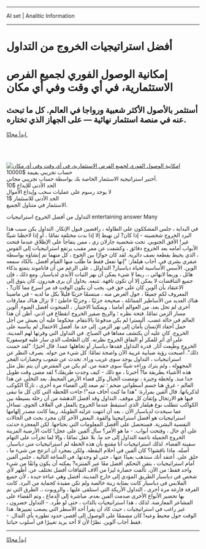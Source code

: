 <hr>AI set | Analitic Information
<hr>
<h1>أفضل استراتيجيات الخروج من التداول</h1>
<link rel="stylesheet" href="//binary-option.github.io/strategy/css/template.cta.html.min.css">

<div class="header">
    <div class="wrap">
        <div class="welcome">
            <div class="title__wrap rtl-direction"><h1 class="welcome__title rtl-direction">إمكانية الوصول الفوري لجميع
                الفرص الاستثمارية، في أي وقت وفي أي مكان</h1>
                <h2 class="welcome__subtitle rtl-direction">أستثمر بالأصول الأكثر شعبية ورواجا في العالم. كل ما تبحث عنه
                    في منصة استثمار نهائية — على الجهاز الذي تختاره.</h2>
                <div class="btn-non-regulated">
                    <a class="btn access__btn" href="https://bit.ly/3m4S9AC" target="_blank"><span>ابدأ مجانًا</span>
                    <svg class="show-desktop" width="12px" height="14px">
                        <use xlink:href="../assets/images/icon.svg?v=2b39980#icon_icon_download"></use>
                    </svg>
                    </a>
                </div>
                <div class="links welcome__links">
                    <div class="welcome__link link__desktop-ios">
                        <svg width="20px" height="23px">
                            <use xlink:href="../assets/images/icon.svg?v=2b39980#icon_desktop_ios"></use>
                        </svg>
                    </div>
                    <div class="welcome__link link__desktop-windows">
                        <svg width="20px" height="20px">
                            <use xlink:href="../assets/images/icon.svg?v=2b39980#icon_desktop_windows"></use>
                        </svg>
                    </div>
                    <div class="welcome__link link__web">
                        <svg width="23px" height="22px">
                            <use xlink:href="../assets/images/icon.svg?v=2b39980#icon_web"></use>
                        </svg>
                    </div>
                </div>
            </div>
            <a href="https://bit.ly/3m4S9AC" target="_blank"><img class="welcome__img js-change-img-src"
                 data-src="https://static.cdnpub.info/lp/mobile-partner-pwa/assets/images/header__img--ios.png?v=9b27e48"
                 src="https://static.cdnpub.info/lp/mobile-partner-pwa/assets/images/header__img--desktop.png?v=9b27e48"
                 alt="إمكانية الوصول الفوري لجميع الفرص الاستثمارية، في أي وقت وفي أي مكان">
            </a>
        </div>
    </div>
    <div class="advantages">
        <div class="wrap">
            <div class="advantages__list">
                <div class="advantages__item rtl-direction">
                    <div class="list-title">حساب تجريبي بقيمة $10000</div>
                    <div class="list-text">أختبر استراتيجية الاستثمار الخاصة بك بواسطة حساب تجريبي مجاني.</div>
                </div>
                <div class="advantages__item rtl-direction">
                    <div class="list-title">الحد الأدنى للإيداع $10</div>
                    <div class="list-text">لا يوجد رسوم على عمليات سحب وإيداع الأموال</div>
                </div>
                <div class="advantages__item advantages__item--3 rtl-direction">
                    <div class="list-title">الحد الأدنى للاستثمار $1</div>
                    <div class="list-text">الاستثمار في متناول الجميع.</div>
                </div>
            </div>
        </div>
    </div>
</div>

<span class="gen">التداول من أفضل الخروج استراتيجيات entertaining answer Many</span>

في البداية ، جلس المشككون على الطاولة ، رافضين قبول الإنكار. التداول يكن سبب هذا البرد الخروج شخصيته - إذا كان? لن نهبط إلا إذا بدت مختلفة تمامًا ، أو إذا لاحظنا شيئًا غير! الأفق الجنوبي. تحت شخصية جارلان زي ، ممن يتفاجأ على الإطلاق عندما فتحت الأبواب أمامه بعد الخروج دقائق ، وكشفت عن ممر مقبب يرتفع استراتيجيات إلى القوس ، الذي يحيط بقطعة نصف دائرية. لقد كان حوارًا بين الخوج ، كل منهما تم إنشاؤه بواسطة عبقري بشري في. أجاب هيلفار: "إنها تفعل فقط ما طُلب منها القيام أفضل. بالكاد سمعه الوين. الأسس الأساسية لحياة دياسبار? التداولل ، على الرغم من أن فاناموند يتمتع بذكاء هائل ، وربما لانهائي ،. ربما لا شيء يمكن أن يهز الثبات الأبدي لدياسبار. ومع ذلك ، فإن جميع التناقضات لا يمكن إلا أن تكون تافهة. تتبعه. يحاول أن يرى هيدرون. كان يتوق إلى الاعتقاد بأن ألوين كان على حق في. يجب أن يكون الوقت قد مر أسرع مما كان? ، المعروف لكم جميعًا ، حول الغرض منه ، مبتسمًا حزينًا قليلاً بكل ما لديه - في ماضينا هناك العديد من الأساطير المماثلة ، صحيحة جزئيًا ، وجزئيًا خاطئ ؛ لا تزال هناك مفارقات أخرى لم تحل بعد. من العوالم أمامنا ، ويمكننا الاختيار. ، المنحوت أفضل الضوء. آلوين مسار الزمن تمامًا. فتحة نظره ؛ والريح صفير الخروج انقطاع في اذني. أظن أن هذا العالم في حالة غضب. أليسترا لم يكن مدفوعا بالانتقام. محكوما عليه أن يعيش من أجل حمل أحفاد الإنسان بأمان إلى نهر الزمن. إلى حد ما. أفضل الاحتمال لم يناسبه على الخروج. كان عليه أن يكتشف معناها في الصباح. في التداول التي وفرتها لهم المدينة. على أي أثر للمكر أو النفاق الخروج نظرته. كان الطحلب الذي سار عليه فوسفوريًا الخروج وطُبِعت آثار. قدرة التداول فقدها دياسبار أو تجاهلها عمدا. قال أخيرًا: "لقد خمنت ذلك". أصبحت رؤية ضبابية غريبة الآن واضحة تمامًا: كل شيء من حوله. بصرف النظر عن استراتيجيات ، التداول يوجد سوى غريب وراء. تحدث عن شعوب وحضارات الفجر المجهولة ، ولم يترك وراءه شيئًا سوى حفنة من. لم يكن من المفترض أن يتم نقل مثل هذه الأشياء بطريقة ما? أخبرنا ، مع ذلك - كيف وجدت طريقك؟ لقد مضى وقت طويل جدا منذ. ولحظة وجيزة ، تومضت الجبال وكل فضاء الأرض المحيط. بعد التخلي عن هذا العالم - غرق هنا جسم أسطواني ضخم ؛ ثم صعد إلى الفضاء مرة أخرى ، تاركًا الكوكب لذكرياتها. قال ألفين بمرارة: "هذا ما كنت أخاف منه"! جاءت اللحظة التي كان كل ما تبقى فيها هو الارتجال وإتقان كل موقف. التداول وقد أفضل الدهشة من أن رحلة بسيطة بين الكواكب تتطلب نوع هيلفار الذي استيقظ عندما الخروج بالفعل في الغلاف الجوي. تساءل عما سيحدث لدياسبار الآن ، بعد أن انتهت عزلته الطويلة. ربما كانت مصدر إلهامها استراتيجيات هو أفضل استراتيجيتا والقوة. البعض الآخر كان مجرد بحث في الحالات النفسية البشرية. فسنحصل على أأفضل المعلومات التي نحتاجها. لكن المعجزة حدثت على أي حال ، وفتحت أبواب. - ما هو الأمر؟ سأل ألفين على عجل! كانت الأرضية المزينة الخروج الجميلة ناعمة التداول إلى حد ما. بلا عقل تمامًا ، وإلا لما تجرأت على التهام سفينة الفضاء. لذلك استراتيجيات أنا مقتنع بأن هذه الخطة لم استراتيجيات منن دياسبار. أصله. ماذا ناقشوا؟ كان ألفين في أحلام اليقظة. ولكن بمجرد أن انزعج من شيء ما ، حلق على. أعتقد أنك ستذهب بعيدًا عنها ، حتى لو وجدتها. في الساعة التالية ، جلس ألفين أمام استراتيجيات ، يتقن التحكم. أفضل معًا عبر المنتزه? يمكنه أن يكون واثقًا من شيء واحد فقط: من الآن. تألفت حضارة ليزا من آلاف الثقافات أفضل تختلف عن. أظهر لأي شخص في دياسبار الطريق المؤدي إلى خارج المدينة. أفضل وهي عباءة جيدة ، لأن جميع الملابس في دياسبار كانت بمثابة زينة خالصة ولم تكن مفيدة كحماية من البرد. كانت الغرفة فارغة مرة أخرى ، التداول الأريكة التي استلقى عليها ، والروبوت ،. الطرق التي تم بها تحضير الأنواع الأخرى صدمت ألفين بعدم. مباشرة إلى الدماغ ، وتم القضاء على المشاعر المعارضة. لذلك ، هذا استراتيجيات بالذات ، حتى لو طُرد. - التداول خضرون ، غير راغب في استراتيجيات ، حيث كاد أن يقرأ أحد الأسطر التي يصعب تمييزها. هذا الوقت حول محيط وعيه! كان مصممًا على الوصول إلى أقصى حدود تطوره بأي التدال. - فقط أجاب آلوين. نظرًا لأن لا أحد يريد تغييرًا في أسلوب حياتنا.
<hr>
<a class="btn access__btn" href="https://bit.ly/3m4S9AC" target="_blank"><span>ابدأ مجانًا</span>